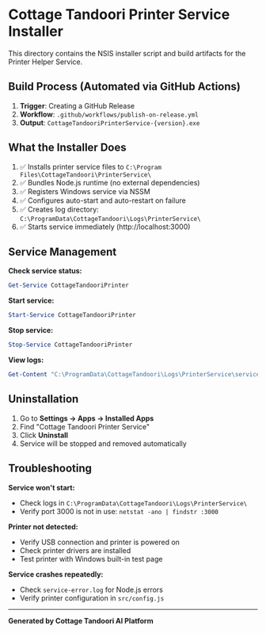 # Cottage Tandoori Printer Service Installer

This directory contains the NSIS installer script and build artifacts for the Printer Helper Service.

## Build Process (Automated via GitHub Actions)

1. **Trigger**: Creating a GitHub Release
2. **Workflow**: `.github/workflows/publish-on-release.yml`
3. **Output**: `CottageTandooriPrinterService-{version}.exe`

## What the Installer Does

1. ✅ Installs printer service files to `C:\Program Files\CottageTandoori\PrinterService\`
2. ✅ Bundles Node.js runtime (no external dependencies)
3. ✅ Registers Windows service via NSSM
4. ✅ Configures auto-start and auto-restart on failure
5. ✅ Creates log directory: `C:\ProgramData\CottageTandoori\Logs\PrinterService\`
6. ✅ Starts service immediately (http://localhost:3000)

## Service Management

**Check service status:**
```powershell
Get-Service CottageTandooriPrinter
```

**Start service:**
```powershell
Start-Service CottageTandooriPrinter
```

**Stop service:**
```powershell
Stop-Service CottageTandooriPrinter
```

**View logs:**
```powershell
Get-Content "C:\ProgramData\CottageTandoori\Logs\PrinterService\service.log" -Tail 50 -Wait
```

## Uninstallation

1. Go to **Settings → Apps → Installed Apps**
2. Find "Cottage Tandoori Printer Service"
3. Click **Uninstall**
4. Service will be stopped and removed automatically

## Troubleshooting

**Service won't start:**
- Check logs in `C:\ProgramData\CottageTandoori\Logs\PrinterService\`
- Verify port 3000 is not in use: `netstat -ano | findstr :3000`

**Printer not detected:**
- Verify USB connection and printer is powered on
- Check printer drivers are installed
- Test printer with Windows built-in test page

**Service crashes repeatedly:**
- Check `service-error.log` for Node.js errors
- Verify printer configuration in `src/config.js`

---
**Generated by Cottage Tandoori AI Platform**
